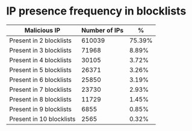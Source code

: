 # IP presence frequency in blocklists
| Malicious IP | Number of IPs | % |
|----|----|----|
| Present in 2 blocklists | 610039 | 75.39% |
| Present in 3 blocklists | 71968 | 8.89% |
| Present in 4 blocklists | 30105 | 3.72% |
| Present in 5 blocklists | 26371 | 3.26% |
| Present in 6 blocklists | 25850 | 3.19% |
| Present in 7 blocklists | 23730 | 2.93% |
| Present in 8 blocklists | 11729 | 1.45% |
| Present in 9 blocklists | 6855 | 0.85% |
| Present in 10 blocklists | 2565 | 0.32% |
